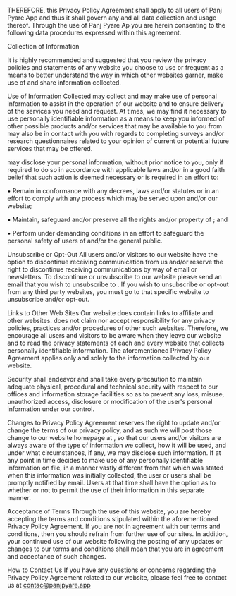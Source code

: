 THEREFORE, this Privacy Policy Agreement shall apply to all users of Panj Pyare App and thus it shall govern any and all data collection and usage thereof. Through the use of Panj Pyare Ap you are herein consenting to the following data procedures expressed within this agreement.
 
Collection of Information

It is highly recommended and suggested that you review the privacy policies and statements of any website you choose to use or frequent as a means to better understand the way in which other websites garner, make use of and share information collected.
 
Use of Information Collected
may collect and may make use of personal information to assist in the operation of our website and to ensure delivery of the services you need and request. At times, we may find it necessary to use personally identifiable information as a means to keep you informed of other possible products and/or services that may be available to you from may also be in contact with you with regards to completing surveys and/or research questionnaires related to your opinion of current or potential future services that may be offered.
 
may disclose your personal information, without prior notice to you, only if required to do so in accordance with applicable laws and/or in a good faith belief that such action is deemed necessary or is required in an effort to:
 
•      Remain in conformance with any decrees, laws and/or statutes or in an effort to comply with any process which may be served upon and/or our website;
 
•      Maintain, safeguard and/or preserve all the rights and/or property of ; and
 
•      Perform under demanding conditions in an effort to safeguard the personal safety of users of and/or the general public.
 
Unsubscribe or Opt-Out
All users and/or visitors to our website have the option to discontinue receiving communication from us and/or reserve the right to discontinue receiving communications by way of email or newsletters. To discontinue or unsubscribe to our website please send an email that you wish to unsubscribe to . If you wish to unsubscribe or opt-out from any third party websites, you must go to that specific website to unsubscribe and/or opt-out.
 
Links to Other Web Sites
Our website does contain links to affiliate and other websites. does not claim nor accept responsibility for any privacy policies, practices and/or procedures of other such websites. Therefore, we encourage all users and visitors to be aware when they leave our website and to read the privacy statements of each and every website that collects personally identifiable information. The aforementioned Privacy Policy Agreement applies only and solely to the information collected by our website.
 
Security
shall endeavor and shall take every precaution to maintain adequate physical, procedural and technical security with respect to our offices and information storage facilities so as to prevent any loss, misuse, unauthorized access, disclosure or modification of the user's personal information under our control.
 

Changes to Privacy Policy Agreement
reserves the right to update and/or change the terms of our privacy policy, and as such we will post those change to our website homepage at , so that our users and/or visitors are always aware of the type of information we collect, how it will be used, and under what circumstances, if any, we may disclose such information. If at any point in time decides to make use of any personally identifiable information on file, in a manner vastly different from that which was stated when this information was initially collected, the user or users shall be promptly notified by email. Users at that time shall have the option as to whether or not to permit the use of their information in this separate manner.
 
Acceptance of Terms
Through the use of this website, you are hereby accepting the terms and conditions stipulated within the aforementioned Privacy Policy Agreement. If you are not in agreement with our terms and conditions, then you should refrain from further use of our sites. In addition, your continued use of our website following the posting of any updates or changes to our terms and conditions shall mean that you are in agreement and acceptance of such changes.
 
How to Contact Us
If you have any questions or concerns regarding the Privacy Policy Agreement related to our website, please feel free to contact us at contac@panjpyare.app
